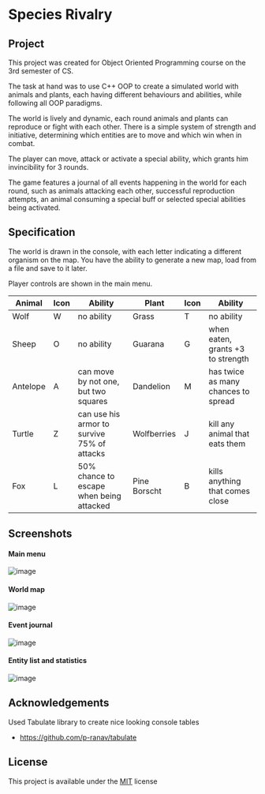# Species Rivalry

## Project
This project was created for Object Oriented Programming course on the 3rd semester of CS.

The task at hand was to use C++ OOP to create a simulated world with animals and plants, each having different behaviours and abilities,
while following all OOP paradigms.

The world is lively and dynamic, each round animals and plants can reproduce or fight with each other.
There is a simple system of strength and initiative, determining which entities are to move and which win when in combat.

The player can move, attack or activate a special ability, which grants him invincibility for 3 rounds.

The game features a journal of all events happening in the world for each round, such as animals attacking each other,
successful reproduction attempts, an animal consuming a special buff or selected special abilities being activated.

## Specification
The world is drawn in the console, with each letter indicating a different organism on the map.
You have the ability to generate a new map, load from a file and save to it later.

Player controls are shown in the main menu.

Animal | Icon | Ability | Plant | Icon | Ability
---|---|---|---|---|---
Wolf | W | no ability | Grass | T | no ability
Sheep | O | no ability | Guarana | G | when eaten, grants +3 to strength
Antelope | A | can move by not one, but two squares | Dandelion | M | has twice as many chances to spread
Turtle | Z | can use his armor to survive 75% of attacks | Wolfberries | J | kill any animal that eats them
Fox | L | 50% chance to escape when being attacked | Pine Borscht | B | kills anything that comes close


## Screenshots

#### Main menu
![image](https://user-images.githubusercontent.com/81694867/162612021-ed73c2d6-138f-4380-a22e-2572e2749025.png)

#### World map
![image](https://user-images.githubusercontent.com/81694867/162612033-fae62de7-27ce-4799-82a4-1ddf72188165.png)

#### Event journal
![image](https://user-images.githubusercontent.com/81694867/162612056-56e28a4e-da5f-49ee-9272-d6c56e0014d1.png)

#### Entity list and statistics
![image](https://user-images.githubusercontent.com/81694867/162612082-6a6831c0-5461-4667-8b0e-93bcfa5ba60d.png)

## Acknowledgements
Used Tabulate library to create nice looking console tables
- https://github.com/p-ranav/tabulate

## License
This project is available under the [MIT](https://choosealicense.com/licenses/mit/) license
